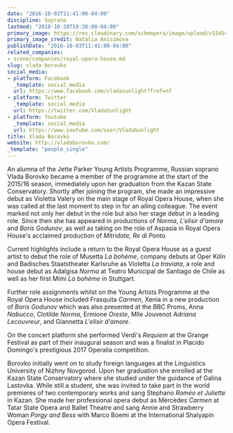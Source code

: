 ```yaml
---
date: "2016-10-03T11:41:00-04:00"
discipline: Soprano
lastmod: "2018-10-28T19:30:00-04:00"
primary_image: https://res.cloudinary.com/schmopera/image/upload/v1545409169/media/webhook-uploads/1540769209079/red%2011%20anisimova%20natalia.jpg.jpg
primary_image_credit: Natalia Anisimova
publishDate: "2016-10-03T11:41:00-04:00"
related_companies:
- scene/companies/royal-opera-house.md
slug: vlada-borovko
social_media:
- platform: Facebook
  _template: social_media
  url: https://www.facebook.com/vladasunlight?fref=nf
- platform: Twitter
  _template: social_media
  url: https://twitter.com/VladaSunlight
- platform: Youtube
  _template: social_media
  url: https://www.youtube.com/user/VladaSunlight
title: Vlada Borovko
website: http://vladaborovko.com/
_template: "people_single"
---
```


An alumna of the Jette Parker Young Artists Programme, Russian soprano Vlada Borovko became a member of the programme at the start of the 2015/16 season, immediately upon her graduation from the Kazan State Conservatory.
Shortly after joining the program, she made an impressive debut as Violetta Valery on the main stage of Royal Opera House, when she was called at the last moment to step in for an ailing colleague. The event marked not only her debut in the role but also her stage debut in a leading role. Since then she has appeared in productions of *Norma*, *L'elisir d'amore* and *Boris Godunov*, as well as taking on the role of Aspasia in Royal Opera House's acclaimed production of *Mitridate, Re di Ponto*.

Current highlights include a return to the Royal Opera House as a guest artist to debut the role of Musetta *La bohème*, company debuts at Oper Köln and Badisches Staatstheater Karlsruhe as Violetta *La traviata*, a role and house debut as Adalgisa *Norma* at Teatro Municipal de Santiago de Chile as well as her first Mimi *La bohème* in Stuttgart.

Further role assignments whilst on the Young Artists Programme at the Royal Opera House included Frasquita *Carmen*, Xenia in a new production of *Boris Godunov* which was also presented at the BBC Proms, Anna *Nabucco*, Clotilde *Norma*, Ermione *Oreste*, Mlle Jouvenot *Adriana Lecouvreur*, and Giannetta *L'elisir d'amore*.

On the concert platform she performed Verdi's *Requiem* at the Grange Festival as part of their inaugural season and was a finalist in Placido Domingo's prestigious 2017 Operalia competition.

Borovko initially went on to study foreign languages at the Linguistics University of Nizhny Novgorod. Upon her graduation she enrolled at the Kazan State Conservatory where she studied under the guidance of Galina Lastovka. While still a student, she was invited to take part in the world premieres of two contemporary works and sang Stephano *Roméo et Juliette* in Kazan. She made her professional opera debut as Mércèdes *Carmen* at Tatar State Opera and Ballet Theatre and sang Annie and Strawberry Woman *Porgy and Bess* with Marco Boemi at the International Shalyapin Opera Festival.
